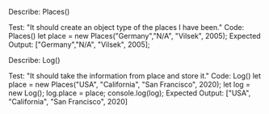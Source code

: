 Describe: Places()

Test: "It should create an object type of the places I have been." 
Code: 
Places()
 let place = new Places("Germany","N/A", "Vilsek", 2005);
 Expected Output: ["Germany","N/A", "Vilsek", 2005];


Describe: Log()

Test: "It should take the information from place and store it."
Code: 
Log()
let place = new Places("USA", "California", "San Francisco", 2020);
 let log = new Log();
log.place = place; 
console.log(log);
Expected Output: ["USA", "California", "San Francisco", 2020]  